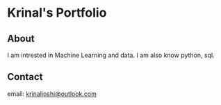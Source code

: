 # Krinal's Portfolio

## About 
I am intrested in Machine Learning and data.
I am also know python, sql.

## Contact
email: krinaljoshi@outlook.com
